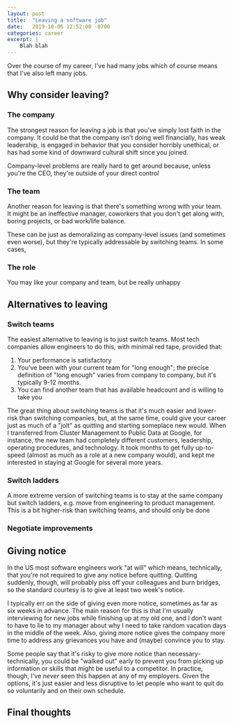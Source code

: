 ```yaml
---
layout: post
title:  "Leaving a software job"
date:   2019-10-06 12:52:00 -0700
categories: career
excerpt: |
    Blah blah
---
```


Over the course of my career, I've had many jobs which of course means that I've also left
many jobs.

## Why consider leaving?

### The company

The strongest reason for leaving a job is that you've simply lost faith in the company. It could
be that the company isn't doing well financially, has weak leadership, is engaged in behavior
that you consider horribly unethical, or has had some kind of downward cultural shift since you
joined.

Company-level problems are really hard to get around because, unless you're the CEO, they're
outside of your direct control

### The team

Another reason for leaving is that there's something wrong with your team. It might be an
ineffective manager, coworkers that you don't get along with, boring projects, or bad work/life
balance.

These can be just as demoralizing as company-level issues (and sometimes even worse), but they're
typically addressable by switching teams. In some cases,

### The role

You may like your company and team, but be really unhappy

## Alternatives to leaving

### Switch teams

The easiest alternative to leaving is to just switch teams. Most tech companies allow
engineers to do this, with minimal red tape, provided that:

1. Your performance is satisfactory
2. You've been with your current team for "long enough"; the precise definition of "long enough"
    varies from company to company, but it's typically 9-12 months.
3. You can find another team that has available headcount and is willing to take you

The great thing about switching teams is that it's much easier and lower-risk than switching
companies, but, at the same time, could give your career just as much of a "jolt" as quitting
and starting someplace new would. When I transferred from Cluster Management to
Public Data at Google, for instance, the new team had completely different customers, leadership,
operating procedures, and technology. It took months to get fully up-to-speed (almost as much as a
role at a new company would), and kept me interested in staying at Google for several more years.

### Switch ladders

A more extreme version of switching teams is to stay at the same company but switch ladders, e.g.
move from engineering to product management. This is a bit higher-risk than switching teams, and
should only be done

### Negotiate improvements



## Giving notice

In the US most software engineers work "at will" which means, technically, that you're not
required to give any notice before quitting. Quitting suddenly, though, will probably piss off
your colleagues and burn bridges, so the standard courtesy is to give at least two week's notice.

I typically err on the side of giving even more notice, sometimes as far as six weeks in advance.
The main reason for this is that I'm usually interviewing for new jobs while finishing up
at my old one, and I don't want to have to lie to my manager about why I need to take
random vacation days in the middle of the week. Also, giving more notice gives the company
more time to address any grievances you have and (maybe) convince you to stay.

Some people say that it's risky to give more notice than necessary- technically, you could
be "walked out" early to prevent you from picking up information or skills that might be
useful to a competitor. In practice, though, I've *never* seen this happen at any of my employers.
Given the options, it's just easier and less disruptive to let people who want to quit do so
voluntarily and on their own schedule.


## Final thoughts

